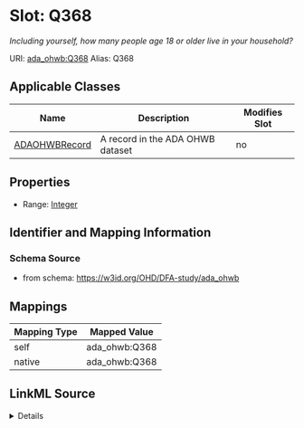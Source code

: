 

# Slot: Q368 


_Including yourself, how many people age 18 or older live in your household?_





URI: [ada_ohwb:Q368](https://w3id.org/OHD/DFA-study/ada_ohwb/Q368)
Alias: Q368

<!-- no inheritance hierarchy -->





## Applicable Classes

| Name | Description | Modifies Slot |
| --- | --- | --- |
| [ADAOHWBRecord](ADAOHWBRecord.md) | A record in the ADA OHWB dataset |  no  |







## Properties

* Range: [Integer](Integer.md)





## Identifier and Mapping Information







### Schema Source


* from schema: https://w3id.org/OHD/DFA-study/ada_ohwb




## Mappings

| Mapping Type | Mapped Value |
| ---  | ---  |
| self | ada_ohwb:Q368 |
| native | ada_ohwb:Q368 |




## LinkML Source

<details>
```yaml
name: Q368
description: Including yourself, how many people age 18 or older live in your household?
from_schema: https://w3id.org/OHD/DFA-study/ada_ohwb
rank: 1000
alias: Q368
domain_of:
- ADA_OHWBRecord
range: integer

```
</details>